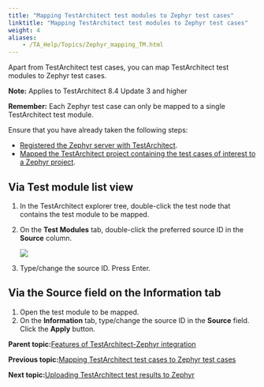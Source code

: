 ```yaml
--- 
title: "Mapping TestArchitect test modules to Zephyr test cases"
linktitle: "Mapping TestArchitect test modules to Zephyr test cases"
weight: 4
aliases: 
    - /TA_Help/Topics/Zephyr_mapping_TM.html
---
```


Apart from TestArchitect test cases, you can map TestArchitect test modules to Zephyr test cases.

**Note:** Applies to TestArchitect 8.4 Update 3 and higher

**Remember:** Each Zephyr test case can only be mapped to a single TestArchitect test module.

Ensure that you have already taken the following steps:

-   [Registered the Zephyr server with TestArchitect](ug_Zephyr_registering_server.html).
-   [Mapped the TestArchitect project containing the test cases of interest to a Zephyr project](ug_Zephyr_mapping_projects.html).

## Via Test module list view

1.  In the TestArchitect explorer tree, double-click the test node that contains the test module to be mapped.
2.  On the **Test Modules** tab, double-click the preferred source ID in the **Source** column.

    ![](/images//Images/Zephyr_map_TM_listview.png)

3.  Type/change the source ID. Press Enter.

## Via the Source field on the Information tab

1.  Open the test module to be mapped.
2.  On the **Information** tab, type/change the source ID in the **Source** field. Click the **Apply** button.

**Parent topic:**[Features of TestArchitect-Zephyr integration](/TA_Help/Topics/ug_Zephyr_features.html)

**Previous topic:**[Mapping TestArchitect test cases to Zephyr test cases](/TA_Help/Topics/ug_Zephyr_mapping_test_cases.html)

**Next topic:**[Uploading TestArchitect test results to Zephyr](/TA_Help/Topics/ug_Zephyr_uploading_results.html)

